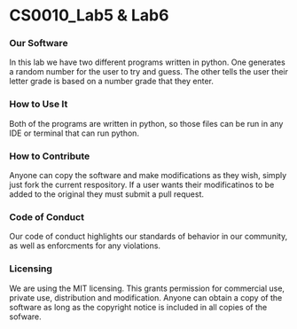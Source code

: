 # CS0010_Lab5 & Lab6

### Our Software
In this lab we have two different programs written in python. One generates a random number for the user to try and guess. The other tells the user their letter grade is based on a number grade that they enter.

### How to Use It
Both of the programs are written in python, so those files can be run in any IDE or terminal that can run python. 

### How to Contribute
Anyone can copy the software and make modifications as they wish, simply just fork the current respository. If a user wants their modificatinos to be added to the original they must submit a pull request.

### Code of Conduct
Our code of conduct highlights our standards of behavior in our community, as well as enforcments for any violations.

### Licensing
We are using the MIT licensing. This grants permission for commercial use, private use, distribution and modification. Anyone can obtain a copy of the software as long as the copyright notice is included in all copies of the sofware.

